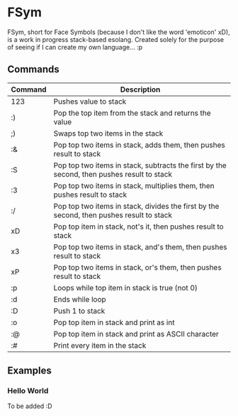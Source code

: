 # FSym
FSym, short for Face Symbols (because I don't like the word 'emoticon' xD), is a work in progress stack-based esolang. Created solely for the purpose of seeing if I can create my own language... :p


## Commands
Command | Description
------------ | -------------
123 | Pushes value to stack
:) | Pop the top item from the stack and returns the value
;) | Swaps top two items in the stack
:& | Pop top two items in stack, adds them, then pushes result to stack
:S | Pop top two items in stack,  subtracts the first by the second, then pushes result to stack
:3 | Pop top two items in stack, multiplies them, then pushes result to stack
:/ | Pop top two items in stack, divides the first by the second, then pushes result to stack
xD | Pop top item in stack, not's it, then pushes result to stack
x3 | Pop top two items in stack, and's them, then pushes result to stack
xP | Pop top two items in stack, or's them, then pushes result to stack
:p | Loops while top item in stack is true (not 0)
:d | Ends while loop
:D | Push 1 to stack
:o | Pop top item in stack and print as int
:@ | Pop top item in stack and print as ASCII character
:# | Print every item in the stack

## Examples
### Hello World
To be added :D